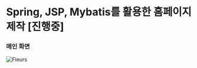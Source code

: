 # Spring, JSP, Mybatis를 활용한 홈페이지 제작 [진행중]

### 메인 화면
![Fleurs](https://user-images.githubusercontent.com/95290996/169965447-9fdf5ea5-b697-4da5-80d1-9aa8ea52ba4a.png)
